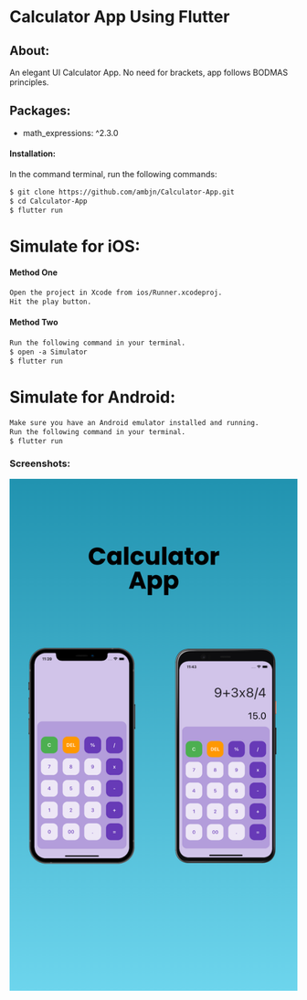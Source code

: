 # Calculator App Using Flutter


## About:

An elegant UI Calculator App.
No need for brackets, app follows BODMAS principles.

## Packages:

<ul>
<li> math_expressions: ^2.3.0</li>
</ul>


#### Installation:

In the command terminal, run the following commands:

    $ git clone https://github.com/ambjn/Calculator-App.git
    $ cd Calculator-App
    $ flutter run

# Simulate for iOS:

#### Method One

    Open the project in Xcode from ios/Runner.xcodeproj.
    Hit the play button.

#### Method Two

    Run the following command in your terminal.
    $ open -a Simulator
    $ flutter run

# Simulate for Android:

    Make sure you have an Android emulator installed and running.
    Run the following command in your terminal.
    $ flutter run


### Screenshots:

<center> <img src = screenshot/1.png alt='screenshot-of-app'> </center>

